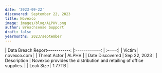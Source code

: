 ```yaml
---
date: '2023-09-22'
discovered: September 22, 2023
title: Novexco
image: images/blog/ALPHV.png
author: Breachsense Support
draft: false
yearmonths: 2023/september
---
```


| Data Breach Report------------:     |:-------------:    | :-----:|
| Victim      | novexco.com      | 
| Threat Actor      | ALPHV      | 
| Date Discovered      | Sep 22, 2023      | 
| Description      | Novexco provides the distribution and retailing of office supplies.      | 
| Leak Size      | 1.77TB      | 

